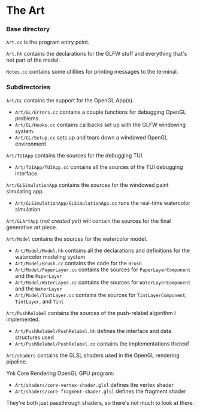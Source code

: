 # The Art

### Base directory

`Art.cc` is the program entry point.

`Art.hh` contains the declarations for the GLFW stuff and everything that's not part of the model.

`Notes.cc` contains some utilities for printing messages to the terminal.

### Subdirectories

`Art/GL` contains the support for the OpenGL App(s).

 - `Art/GL/Errors.cc` contains a couple functions for debugging OpenGL problems.
 - `Art/GL/Hooks.cc` contains callbacks set up with the GLFW windowing system.
 - `Art/GL/Setup.cc` sets up and tears down a windowed OpenGL environment

`Art/TUIApp` contains the sources for the debugging TUI.

 - `Art/TUIApp/TUIApp.cc` contains all the sources of the TUI debugging interface.

`Art/GLSimulationApp` contains the sources for the windowed paint simulating app.

 - `Art/GLSimulationApp/GLSimulationApp.cc` runs the real-time watercolor simulation

`Art/GLArtApp` (_not created yet_) will contain the sources for the final generative art piece.

`Art/Model` contains the sources for the watercolor model.

 - `Art/Model/Model.hh` contains all the declarations and definitions for the watercolor modeling system
 - `Art/Model/Brush.cc` contains the code for the `Brush`
 - `Art/Model/PaperLayer.cc` contains the sources for `PaperLayerComponent` and the `PaperLayer`
 - `Art/Model/WaterLayer.cc` contains the sources for `WaterLayerComponent` and the `WaterLayer`
 - `Art/Model/TintLayer.cc` contains the sources for `TintLayerComponent`, `TintLayer`, and `Tint`

`Art/PushRelabel` contains the sources of the push-relabel algorithm I implemented.

 - `Art/PushRelabel/PushRelabel.hh` defines the interface and data structures used
 - `Art/PushRelabel/PushRelabel.cc` contains the implementations thereof

`Art/shaders` contains the GLSL shaders used in the OpenGL rendering pipeline.

Ynk Core Rendering OpenGL GPU program:
 - `Art/shaders/core-vertex-shader.glsl` defines the vertex shader
 - `Art/shaders/core-fragment-shader.glsl` defines the fragment shader

They're both just passthrough shaders, so there's not much to look at there.
